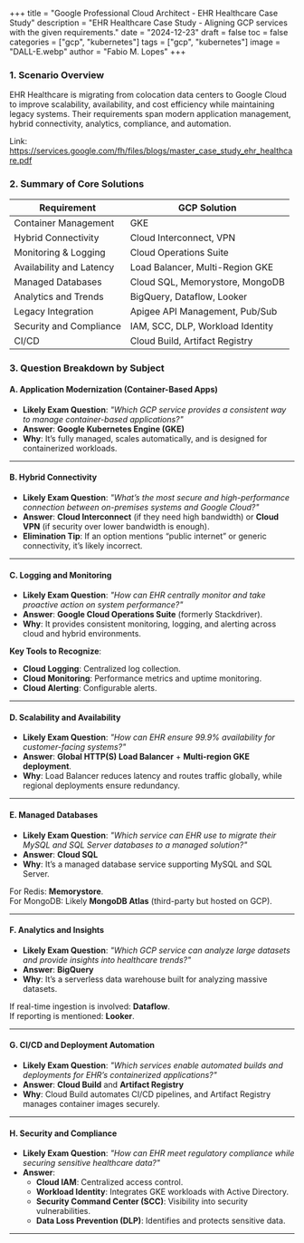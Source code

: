 +++
title = "Google Professional Cloud Architect - EHR Healthcare Case Study"
description = "EHR Healthcare Case Study - Aligning GCP services with the given requirements."
date =  "2024-12-23"
draft = false
toc = false
categories = ["gcp", "kubernetes"]
tags = ["gcp", "kubernetes"]
image = "DALL-E.webp"
author = "Fabio M. Lopes"
+++

### 1. Scenario Overview

EHR Healthcare is migrating from colocation data centers to Google Cloud to improve scalability, availability, and cost efficiency while maintaining legacy systems. Their requirements span modern application management, hybrid connectivity, analytics, compliance, and automation.

Link: https://services.google.com/fh/files/blogs/master_case_study_ehr_healthcare.pdf

### 2. Summary of Core Solutions

| Requirement	| GCP Solution |
| ---- | --- |
| Container Management |	GKE
| Hybrid Connectivity |	Cloud Interconnect, VPN |
| Monitoring & Logging |	Cloud Operations Suite |
| Availability and Latency |	Load Balancer, Multi-Region GKE |
| Managed Databases |	Cloud SQL, Memorystore, MongoDB |
| Analytics and Trends |	BigQuery, Dataflow, Looker |
| Legacy Integration |	Apigee API Management, Pub/Sub |
| Security and Compliance |	IAM, SCC, DLP, Workload Identity |
| CI/CD |	Cloud Build, Artifact Registry |

### 3. Question Breakdown by Subject

#### **A. Application Modernization (Container-Based Apps)**  
- **Likely Exam Question**: *"Which GCP service provides a consistent way to manage container-based applications?"*  
- **Answer**: **Google Kubernetes Engine (GKE)**  
- **Why**: It’s fully managed, scales automatically, and is designed for containerized workloads.

---

#### **B. Hybrid Connectivity**  
- **Likely Exam Question**: *"What’s the most secure and high-performance connection between on-premises systems and Google Cloud?"*  
- **Answer**: **Cloud Interconnect** (if they need high bandwidth) or **Cloud VPN** (if security over lower bandwidth is enough).  
- **Elimination Tip**: If an option mentions “public internet” or generic connectivity, it’s likely incorrect.

---

#### **C. Logging and Monitoring**  
- **Likely Exam Question**: *"How can EHR centrally monitor and take proactive action on system performance?"*  
- **Answer**: **Google Cloud Operations Suite** (formerly Stackdriver).  
- **Why**: It provides consistent monitoring, logging, and alerting across cloud and hybrid environments.  

**Key Tools to Recognize**:  
- **Cloud Logging**: Centralized log collection.  
- **Cloud Monitoring**: Performance metrics and uptime monitoring.  
- **Cloud Alerting**: Configurable alerts.

---

#### **D. Scalability and Availability**  
- **Likely Exam Question**: *"How can EHR ensure 99.9% availability for customer-facing systems?"*  
- **Answer**: **Global HTTP(S) Load Balancer** + **Multi-region GKE deployment**.  
- **Why**: Load Balancer reduces latency and routes traffic globally, while regional deployments ensure redundancy.  

---

#### **E. Managed Databases**  
- **Likely Exam Question**: *"Which service can EHR use to migrate their MySQL and SQL Server databases to a managed solution?"*  
- **Answer**: **Cloud SQL**  
- **Why**: It’s a managed database service supporting MySQL and SQL Server.  

For Redis: **Memorystore**.  
For MongoDB: Likely **MongoDB Atlas** (third-party but hosted on GCP).  

---

#### **F. Analytics and Insights**  
- **Likely Exam Question**: *"Which GCP service can analyze large datasets and provide insights into healthcare trends?"*  
- **Answer**: **BigQuery**  
- **Why**: It’s a serverless data warehouse built for analyzing massive datasets.  

If real-time ingestion is involved: **Dataflow**.  
If reporting is mentioned: **Looker**.

---

#### **G. CI/CD and Deployment Automation**  
- **Likely Exam Question**: *"Which services enable automated builds and deployments for EHR’s containerized applications?"*  
- **Answer**: **Cloud Build** and **Artifact Registry**  
- **Why**: Cloud Build automates CI/CD pipelines, and Artifact Registry manages container images securely.

---

#### **H. Security and Compliance**  
- **Likely Exam Question**: *"How can EHR meet regulatory compliance while securing sensitive healthcare data?"*  
- **Answer**:  
  - **Cloud IAM**: Centralized access control.  
  - **Workload Identity**: Integrates GKE workloads with Active Directory.  
  - **Security Command Center (SCC)**: Visibility into security vulnerabilities.  
  - **Data Loss Prevention (DLP)**: Identifies and protects sensitive data.  

---